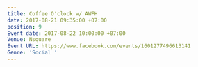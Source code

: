 ```yaml
---
title: Coffee O'clock w/ AWFH
date: 2017-08-21 09:35:00 +07:00
position: 9
Event date: 2017-08-22 10:00:00 +07:00
Venue: Nsquare
Event URL: https://www.facebook.com/events/1601277496613141
Genre: 'Social '
---
```


